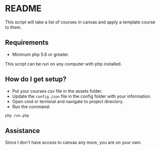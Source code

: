 # README #

This script will take a list of courses in canvas and apply a template course to them.

## Requirements ##

* Minimum php 5.6 or greater.

This script can be run on any computer with php installed.

## How do I get setup? ##

* Put your courses csv file in the assets folder.
* Update the `config.json` file in the config folder with your information.
* Open cmd or terminal and navigate to project directory.
* Run the command: 

```bash
php run.php
```

## Assistance ##
Since I don't have access to canvas any more, you are on your own.